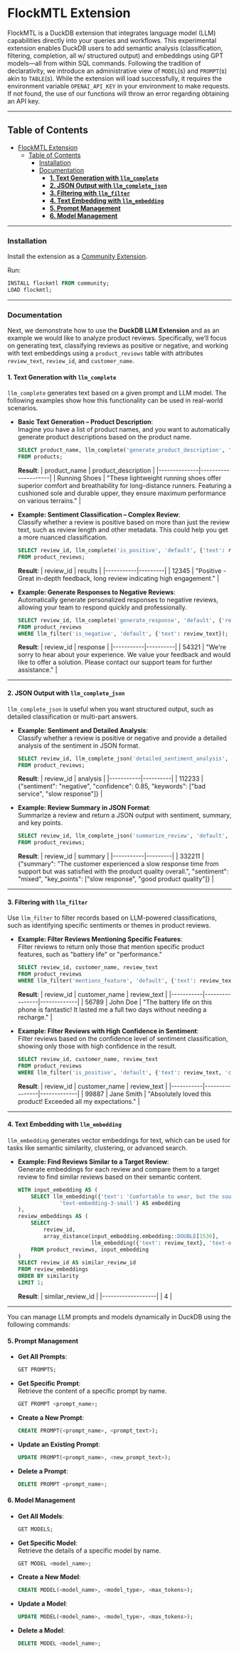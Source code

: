 # FlockMTL Extension

FlockMTL is a DuckDB extension that integrates language model (LLM) capabilities directly into your queries and workflows. This experimental extension enables DuckDB users to add semantic analysis (classification, filtering, completion, all w/ structured output) and embeddings using GPT models—all from within SQL commands. Following the tradition of declarativity, we introduce an administrative view of `MODEL`(s) and `PROMPT`(s) akin to `TABLE`(s).
While the extension will load successfully, it requires the environment variable `OPENAI_API_KEY` in your environment to make requests. If not found, the use of our functions will throw an error regarding obtaining an API key.

---

## Table of Contents

- [FlockMTL Extension](#flockmtl-extension)
  - [Table of Contents](#table-of-contents)
    - [Installation](#installation)
    - [Documentation](#documentation)
      - [**1. Text Generation with `llm_complete`**](#1-text-generation-with-llm_complete)
      - [**2. JSON Output with `llm_complete_json`**](#2-json-output-with-llm_complete_json)
      - [**3. Filtering with `llm_filter`**](#3-filtering-with-llm_filter)
      - [**4. Text Embedding with `llm_embedding`**](#4-text-embedding-with-llm_embedding)
      - [**5. Prompt Management**](#5-prompt-management)
      - [**6. Model Management**](#6-model-management)

---

### Installation

Install the extension as a [Community Extension](https://community-extensions.duckdb.org/).

Run:
  ```sql
  INSTALL flockmtl FROM community;
  LOAD flockmtl;
  ```

---

### Documentation

Next, we demonstrate how to use the **DuckDB LLM Extension** and as an example we would like to analyze product reviews. Specifically, we’ll focus on generating text, classifying reviews as positive or negative, and working with text embeddings using a `product_reviews` table with attributes `review_text`, `review_id`, and `customer_name`.

#### **1. Text Generation with `llm_complete`**

`llm_complete` generates text based on a given prompt and LLM model. The following examples show how this functionality can be used in real-world scenarios.

- **Basic Text Generation – Product Description**:  
  Imagine you have a list of product names, and you want to automatically generate product descriptions based on the product name.
  ```sql
  SELECT product_name, llm_complete('generate_product_description', 'default', {'product_name': product_name}, {'max_tokens': 150}) AS product_description 
  FROM products;
  ```
  **Result**:
  | product_name | product_description |
  |--------------|---------------------|
  | Running Shoes | "These lightweight running shoes offer superior comfort and breathability for long-distance runners. Featuring a cushioned sole and durable upper, they ensure maximum performance on various terrains." |

- **Example: Sentiment Classification – Complex Review**:  
  Classify whether a review is positive based on more than just the review text, such as review length and other metadata. This could help you get a more nuanced classification.
  ```sql
  SELECT review_id, llm_complete('is_positive', 'default', {'text': review_text, 'length': LENGTH(review_text)}, {'max_tokens': 100}) AS results 
  FROM product_reviews;
  ```
  **Result**:
  | review_id | results |
  |-----------|---------|
  | 12345     | "Positive - Great in-depth feedback, long review indicating high engagement." |

- **Example: Generate Responses to Negative Reviews**:  
  Automatically generate personalized responses to negative reviews, allowing your team to respond quickly and professionally.
  ```sql
  SELECT review_id, llm_complete('generate_response', 'default', {'review': review_text, 'sentiment': 'negative'}, {'max_tokens': 100}) AS response 
  FROM product_reviews
  WHERE llm_filter('is_negative', 'default', {'text': review_text});
  ```
  **Result**:
  | review_id | response |
  |-----------|----------|
  | 54321     | "We're sorry to hear about your experience. We value your feedback and would like to offer a solution. Please contact our support team for further assistance." |

---

#### **2. JSON Output with `llm_complete_json`**

`llm_complete_json` is useful when you want structured output, such as detailed classification or multi-part answers.

- **Example: Sentiment and Detailed Analysis**:  
  Classify whether a review is positive or negative and provide a detailed analysis of the sentiment in JSON format.
  ```sql
  SELECT review_id, llm_complete_json('detailed_sentiment_analysis', 'default', {'text': review_text}, {'max_tokens': 200}) AS analysis 
  FROM product_reviews;
  ```
  **Result**:
  | review_id | analysis |
  |-----------|----------|
  | 112233    | {"sentiment": "negative", "confidence": 0.85, "keywords": ["bad service", "slow response"]} |

- **Example: Review Summary in JSON Format**:  
  Summarize a review and return a JSON output with sentiment, summary, and key points.
  ```sql
  SELECT review_id, llm_complete_json('summarize_review', 'default', {'text': review_text}, {'max_tokens': 150}) AS summary 
  FROM product_reviews;
  ```
  **Result**:
  | review_id | summary |
  |-----------|---------|
  | 332211    | {"summary": "The customer experienced a slow response time from support but was satisfied with the product quality overall.", "sentiment": "mixed", "key_points": ["slow response", "good product quality"]} |

---

#### **3. Filtering with `llm_filter`**

Use `llm_filter` to filter records based on LLM-powered classifications, such as identifying specific sentiments or themes in product reviews.

- **Example: Filter Reviews Mentioning Specific Features**:  
  Filter reviews to return only those that mention specific product features, such as "battery life" or "performance."
  ```sql
  SELECT review_id, customer_name, review_text 
  FROM product_reviews 
  WHERE llm_filter('mentions_feature', 'default', {'text': review_text, 'feature': 'battery life'});
  ```
  **Result**:
  | review_id | customer_name | review_text |
  |-----------|----------------|-------------|
  | 56789     | John Doe       | "The battery life on this phone is fantastic! It lasted me a full two days without needing a recharge." |

- **Example: Filter Reviews with High Confidence in Sentiment**:  
  Filter reviews based on the confidence level of sentiment classification, showing only those with high confidence in the result.
  ```sql
  SELECT review_id, customer_name, review_text 
  FROM product_reviews 
  WHERE llm_filter('is_positive', 'default', {'text': review_text, 'confidence_threshold': 0.9});
  ```
  **Result**:
  | review_id | customer_name | review_text |
  |-----------|----------------|-------------|
  | 99887     | Jane Smith     | "Absolutely loved this product! Exceeded all my expectations." |

---

#### **4. Text Embedding with `llm_embedding`**

`llm_embedding` generates vector embeddings for text, which can be used for tasks like semantic similarity, clustering, or advanced search.

- **Example: Find Reviews Similar to a Target Review**:  
  Generate embeddings for each review and compare them to a target review to find similar reviews based on their semantic content.
  ```sql
  WITH input_embedding AS (
      SELECT llm_embedding({'text': 'Comfortable to wear, but the sound quality is just average. Expected better for the price.'},
               'text-embedding-3-small') AS embedding
  ),
  review_embeddings AS (
      SELECT 
          review_id, 
          array_distance(input_embedding.embedding::DOUBLE[1536], 
                         llm_embedding({'text': review_text}, 'text-embedding-3-small')::DOUBLE[1536]) AS similarity
      FROM product_reviews, input_embedding
  )
  SELECT review_id AS similar_review_id
  FROM review_embeddings
  ORDER BY similarity
  LIMIT 1;
  ```
  **Result**:
  | similar_review_id |
  |-------------------|
  | 4                 |
  
---

You can manage LLM prompts and models dynamically in DuckDB using the following commands:

#### **5. Prompt Management**
- **Get All Prompts**:  
  ```sql
  GET PROMPTS;
  ```

- **Get Specific Prompt**:  
  Retrieve the content of a specific prompt by name.
  ```sql
  GET PROMPT <prompt_name>;
  ```

- **Create a New Prompt**:  
  ```sql
  CREATE PROMPT(<prompt_name>, <prompt_text>);
  ```

- **Update an Existing Prompt**:  
  ```sql
  UPDATE PROMPT(<prompt_name>, <new_prompt_text>);
  ```

- **Delete a Prompt**:  
  ```sql
  DELETE PROMPT <prompt_name>;
  ```

#### **6. Model Management**
- **Get All Models**:  
  ```sql
  GET MODELS;
  ```

- **Get Specific Model**:  
  Retrieve the details of a specific model by name.
  ```sql
  GET MODEL <model_name>;
  ```

- **Create a New Model**:  
  ```sql
  CREATE MODEL(<model_name>, <model_type>, <max_tokens>);
  ```

- **Update a Model**:  
  ```sql
  UPDATE MODEL(<model_name>, <model_type>, <max_tokens>);
  ```

- **Delete a Model**:  
  ```sql
  DELETE MODEL <model_name>;
  ```